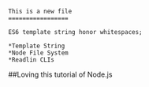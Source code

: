 
    This is a new file
    =================

    ES6 template string honor whitespaces;

    *Template String
    *Node File System
    *Readlin CLIs


##Loving this tutorial of Node.js